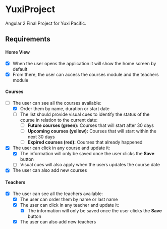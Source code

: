 # YuxiProject

Angular 2 Final Project for Yuxi Pacific.

## Requirements

#### Home View
- [x] When the user opens the application it will show the home screen by default
- [x] From there, the user can access the courses module and the teachers module

#### Courses
- [ ] The user can see all the courses available:
	- [x] Order them by name, duration or start date
	- [ ] The list should provide visual cues to identify the status of the course in relation to the current date:
		- [ ] **Future courses (green):** Courses that will start after 30 days
		- [ ] **Upcoming courses (yellow):** Courses that will start within the next 30 days
		- [ ] **Expired courses (red):** Courses that already happened
- [x] The user can click in any course and update it:
	- [x] The information will only be saved once the user clicks the **Save** button
	- [ ] Visual cues will also apply when the users updates the course date
- [x] The user can also add new courses

#### Teachers
- [x] The user can see all the teachers available:
	- [x] The user can order them by name or last name
	- [x] The user can click in any teacher and update it:
		- [x] The information will only be saved once the user clicks the **Save** button
	- [x] The user can also add new teachers
